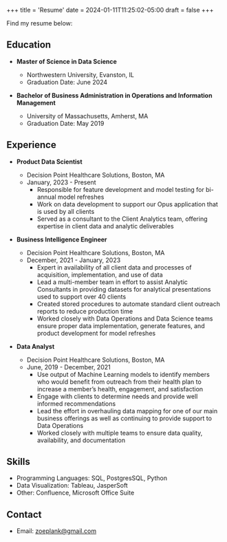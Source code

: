 +++
title = 'Resume'
date = 2024-01-11T11:25:02-05:00
draft = false
+++


Find my resume below:


## Education

- **Master of Science in Data Science**
  - Northwestern University, Evanston, IL
  - Graduation Date: June 2024

- **Bachelor of Business Administration in Operations and Information Management**
  - University of Massachusetts, Amherst, MA
  - Graduation Date: May 2019

## Experience

- **Product Data Scientist**
  - Decision Point Healthcare Solutions, Boston, MA                                     
  - January, 2023 - Present
    - Responsible for feature development and model testing for bi-annual model refreshes
    - Work on data development to support our Opus application that is used by all clients 
    - Served as a consultant to the Client Analytics team, offering expertise in client data and analytic deliverables

- **Business Intelligence Engineer**
  - Decision Point Healthcare Solutions, Boston, MA
  - December, 2021 - January, 2023
    - Expert in availability of all client data and processes of acquisition, implementation, and use of data
    - Lead a multi-member team in effort to assist Analytic Consultants in providing datasets for analytical presentations used to support over 40 clients
    - Created stored procedures to automate standard client outreach reports to reduce production time 
    - Worked closely with Data Operations and Data Science teams ensure proper data implementation, generate features, and product development for model refreshes 

- **Data Analyst**
  - Decision Point Healthcare Solutions, Boston, MA
  - June, 2019 - December, 2021
    - Use output of Machine Learning models to identify members who would benefit from outreach from their health plan to increase a member’s health, engagement, and satisfaction 
    - Engage with clients to determine needs and provide well informed recommendations
    - Lead the effort in overhauling data mapping for one of our main business offerings as well as continuing to provide support to Data Operations 
    - Worked closely with multiple teams to ensure data quality, availability, and documentation 

 
## Skills

- Programming Languages: SQL, PostgresSQL, Python
- Data Visualization: Tableau, JasperSoft
- Other: Confluence, Microsoft Office Suite

## Contact

- Email: zoeplank@gmail.com

